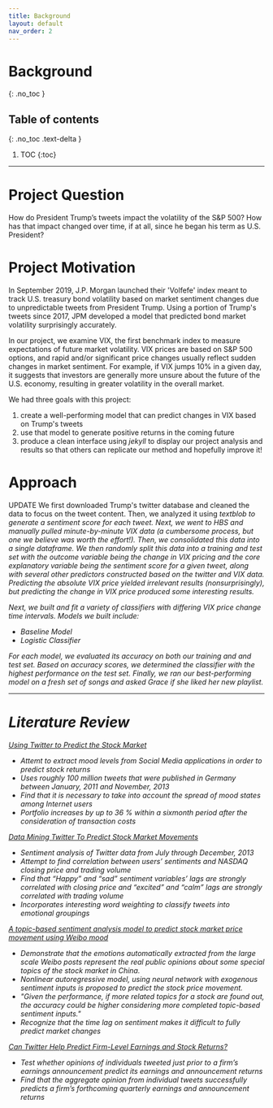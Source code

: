```yaml
---
title: Background
layout: default
nav_order: 2
---
```


# Background
{: .no_toc }

## Table of contents
{: .no_toc .text-delta }

1. TOC
{:toc}

---
# Project Question

How do President Trump’s tweets impact the volatility of the S&P 500? How has that impact changed over time, if at all, since he began his term as U.S. President?

# Project Motivation

In September 2019, J.P. Morgan launched their 'Volfefe' index meant to track U.S. treasury bond volatility based on market sentiment changes due to unpredictable tweets from President Trump. Using a portion of Trump's tweets since 2017, JPM developed a model that predicted bond market volatility surprisingly accurately.

In our project, we examine VIX, the first benchmark index to measure expectations of future market volatility. VIX prices are based on S&P 500 options, and rapid and/or significant price changes usually reflect sudden changes in market sentiment. For example, if VIX jumps 10% in a given day, it suggests that investors are generally more unsure about the future of the U.S. economy, resulting in greater volatility in the overall market.

We had three goals with this project:
1. create a well-performing model that can predict changes in VIX based on Trump's tweets
2. use that model to generate positive returns in the coming future
3. produce a clean interface using <i>jekyll</i> to display our project analysis and results so that others can replicate our method and hopefully improve it!

# Approach
UPDATE
We first downloaded Trump's twitter database and cleaned the data to focus on the tweet content. Then, we analyzed it using <i>textblob<i> to generate a sentiment score for each tweet. Next, we went to HBS and manually pulled minute-by-minute VIX data (a cumbersome process, but one we believe was worth the effort!). Then, we consolidated this data into a single dataframe.
We then randomly split this data into a training and test set with the outcome variable being the change in VIX pricing and the core explanatory variable being the sentiment score for a given tweet, along with several other predictors constructed based on the twitter and VIX data. Predicting the absolute VIX price yielded irrelevant results (nonsurprisingly), but predicting the change in VIX price produced some interesting results.
	
Next, we built and fit a variety of classifiers with differing VIX price change time intervals. Models we built include:
- Baseline Model
- Logistic Classifier

For each model, we evaluated its accuracy on both our training and and test set. 
Based on accuracy scores, we determined the classifier with the highest performance on the test set. 
Finally, we ran our best-performing model on a fresh set of songs and asked Grace if she liked her new playlist.

---


# Literature Review 
[Using Twitter to Predict the Stock Market](https://link-springer-com.ezp-prod1.hul.harvard.edu/content/pdf/10.1007/s12599-015-0390-4.pdf)
+ Attemt to extract mood levels from Social Media applications in order to predict stock returns
+ Uses roughly 100 million tweets that were published in Germany between January, 2011 and November, 2013
+ Find that it is necessary to take into account the spread of mood states among Internet users
+ Portfolio increases by up to 36 % within a sixmonth period after the consideration of transaction costs

[Data Mining Twitter To Predict Stock Market Movements](https://doaj.org/article/9b96accf4c704685ab634ade80b10978)
+ Sentiment analysis of Twitter data from July through December, 2013 
+ Attempt to find correlation between users’ sentiments and NASDAQ closing price and trading volume
+ Find that “Happy” and “sad” sentiment variables’ lags are strongly correlated with closing price and “excited” and “calm” lags are strongly correlated with trading volume
+ Incorporates interesting word weighting to classify tweets into emotional groupings

[A topic-based sentiment analysis model to predict stock market price movement using Weibo mood](http://web.a.ebscohost.com.ezp-prod1.hul.harvard.edu/ehost/pdfviewer/pdfviewer?vid=1&sid=7f8ab0dd-7895-42af-b230-9572b6558b2a%40sdc-v-sessmgr02)
+ Demonstrate that the emotions automatically extracted from the large scale Weibo posts represent the real public opinions about some special topics of the stock market in China.
+ Nonlinear autoregressive model, using neural network with exogenous sentiment inputs is proposed to predict the stock price movement.
+ "Given the performance, if more related topics for a stock are found out, the accuracy could be higher considering more completed topic-based sentiment inputs."
+ Recognize that the time lag on sentiment makes it difficult to fully predict market changes

[Can Twitter Help Predict Firm-Level Earnings and Stock
Returns?](http://web.a.ebscohost.com.ezp-prod1.hul.harvard.edu/ehost/pdfviewer/pdfviewer?vid=1&sid=ec9a1b56-07fd-4d64-96ed-ff2f541510f8%40sessionmgr4007)
+ Test whether opinions of individuals tweeted just prior to a firm’s earnings announcement predict its earnings and announcement returns
+ Find that the aggregate opinion from individual tweets successfully predicts a firm’s forthcoming quarterly earnings and announcement returns

